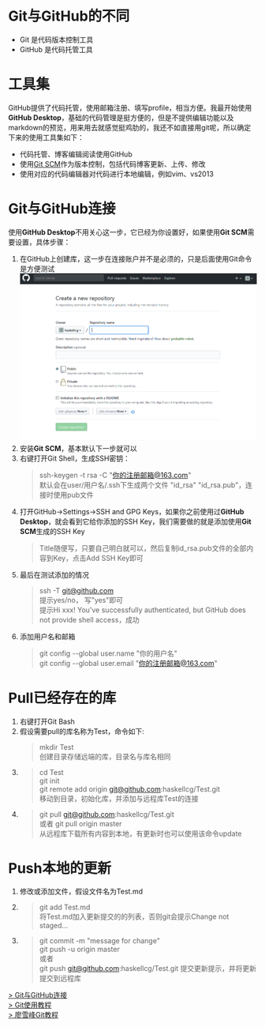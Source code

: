 # Git与GitHub的不同
  * Git 是代码版本控制工具
  * GitHub 是代码托管工具
  
# 工具集
GitHub提供了代码托管，使用邮箱注册、填写profile，相当方便。我最开始使用**GitHub Desktop**，基础的代码管理是挺方便的，但是不提供编辑功能以及markdown的预览，用来用去就感觉挺鸡肋的，我还不如直接用git呢，所以确定下来的使用工具集如下：
  * 代码托管、博客编辑阅读使用GitHub
  * 使用[Git SCM](https://git-for-windows.github.io/)作为版本控制，包括代码博客更新、上传、修改
  * 使用对应的代码编辑器对代码进行本地编辑，例如vim、vs2013
  
# Git与GitHub连接
使用**GitHub Desktop**不用关心这一步，它已经为你设置好，如果使用**Git SCM**需要设置，具体步骤：
  1. 在GitHub上创建库，这一步在连接账户并不是必须的，只是后面使用Git命令是方便测试  
     ![Git And GitHub_1](https://github.com/haskellcg/Blog_Pictures/blob/master/Git%20And%20GitHub_1.PNG)
  1. 安装**Git SCM**，基本默认下一步就可以
  1. 右键打开Git Shell，生成SSH密钥：
     > ssh-keygen -t rsa -C "你的注册邮箱@163.com"  
     > 默认会在user/用户名/.ssh下生成两个文件 "id_rsa" "id_rsa.pub"，连接时使用pub文件  
  1. 打开GitHub->Settings->SSH and GPG Keys，如果你之前使用过**GitHub Desktop**，就会看到它给你添加的SSH Key，我们需要做的就是添加使用**Git SCM**生成的SSH Key
     > Title随便写，只要自己明白就可以，然后复制id_rsa.pub文件的全部内容到Key，点击Add SSH Key即可
  1. 最后在测试添加的情况
     > ssh -T git@github.com  
     > 提示yes/no， 写"yes"即可  
     > 提示Hi xxx! You've successfully authenticated, but GitHub does not provide shell access，成功
  1. 添加用户名和邮箱
     > git config --global user.name "你的用户名"  
     > git config --global user.email "你的注册邮箱@163.com"

# Pull已经存在的库
  1. 右键打开Git Bash
  1. 假设需要pull的库名称为Test，命令如下:
     > mkdir Test  
     创建目录存储远端的库，目录名与库名相同
  1. > cd Test  
     > git init  
     > git remote add origin git@github.com:haskellcg/Test.git  
     移动到目录，初始化库，并添加与远程库Test的连接
  1. > git pull git@github.com:haskellcg/Test.git  
     > 或者 git pull origin master  
     从远程库下载所有内容到本地，有更新时也可以使用该命令update
     
# Push本地的更新
  1. 修改或添加文件，假设文件名为Test.md
  1. > git add Test.md  
     将Test.md加入更新提交的的列表，否则git会提示Change not staged...
  1. > git commit -m "message for change"  
     > git push -u origin master  
     > 或者  
     > git push git@github.com:haskellcg/Test.git
     提交更新提示，并将更新提交到远程库
 
 [> Git与GitHub连接](http://www.jianshu.com/p/7fa6b2d81f19)  
 [> Git使用教程](https://segmentfault.com/a/1190000003728094)  
 [> 廖雪峰Git教程](https://www.liaoxuefeng.com/wiki/0013739516305929606dd18361248578c67b8067c8c017b000)
